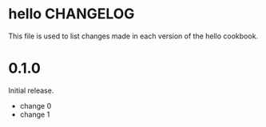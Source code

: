 # hello CHANGELOG

This file is used to list changes made in each version of the hello cookbook.

# 0.1.0

Initial release.

- change 0
- change 1


